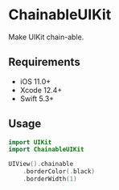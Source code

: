 # ChainableUIKit

Make UIKit chain-able.

## Requirements

- iOS 11.0+
- Xcode 12.4+
- Swift 5.3+

## Usage

```swift
import UIKit
import ChainableUIKit

UIView().chainable
    .borderColor(.black)
    .borderWidth(1)
```
